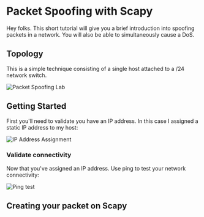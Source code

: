 # Packet Spoofing with Scapy

Hey folks. This short tutorial will give you a brief introduction into spoofing packets in a network. You will also be able to simultaneously cause a DoS.

## Topology

This is a simple technique consisting of a single host attached to a /24 network switch.

![Packet Spoofing Lab]()

## Getting Started

First you'll need to validate you have an IP address. In this case I assigned a static IP address to my host:

![IP Address Assignment]()

### Validate connectivity

Now that you've assigned an IP address. Use ping to test your network connectivity:

![Ping test]()

## Creating your packet on Scapy